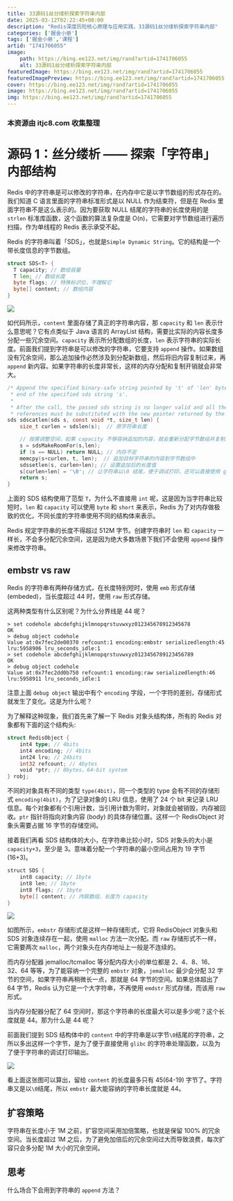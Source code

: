 ```yaml
---
title: 33源码1丝分缕析探索字符串内部
date: 2025-03-12T02:22:45+08:00
description: "Redis深度历险核心原理与应用实践，33源码1丝分缕析探索字符串内部"
categories: ['掘金小册']
tags: ['掘金小册','课程']
artid: "1741706055"
image:
    path: https://bing.ee123.net/img/rand?artid=1741706055
    alt: 33源码1丝分缕析探索字符串内部
featuredImage: https://bing.ee123.net/img/rand?artid=1741706055
featuredImagePreview: https://bing.ee123.net/img/rand?artid=1741706055
cover: https://bing.ee123.net/img/rand?artid=1741706055
image: https://bing.ee123.net/img/rand?artid=1741706055
img: https://bing.ee123.net/img/rand?artid=1741706055
---
```


### 本资源由 itjc8.com 收集整理
# 源码 1：丝分缕析 —— 探索「字符串」内部结构

Redis 中的字符串是可以修改的字符串，在内存中它是以字节数组的形式存在的。我们知道 C 语言里面的字符串标准形式是以 NULL 作为结束符，但是在 Redis 里面字符串不是这么表示的。因为要获取 NULL 结尾的字符串的长度使用的是 `strlen` 标准库函数，这个函数的算法复杂度是 O(n)，它需要对字节数组进行遍历扫描，作为单线程的 Redis 表示承受不起。

Redis 的字符串叫着「SDS」，也就是`Simple Dynamic String`。它的结构是一个带长度信息的字节数组。
```go
struct SDS<T> {
  T capacity; // 数组容量
  T len; // 数组长度
  byte flags; // 特殊标识位，不理睬它
  byte[] content; // 数组内容
}
```

![](https://user-gold-cdn.xitu.io/2018/7/27/164db13445631ab4?w=572&h=169&f=png&s=8854)

如代码所示，`content` 里面存储了真正的字符串内容，那 `capacity` 和 `len` 表示什么意思呢？它有点类似于 Java 语言的 ArrayList 结构，需要比实际的内容长度多分配一些冗余空间。`capacity` 表示所分配数组的长度，`len` 表示字符串的实际长度。前面我们提到字符串是可以修改的字符串，它要支持 `append` 操作。如果数组没有冗余空间，那么追加操作必然涉及到分配新数组，然后将旧内容复制过来，再 `append` 新内容。如果字符串的长度非常长，这样的内存分配和复制开销就会非常大。

```c
/* Append the specified binary-safe string pointed by 't' of 'len' bytes to the
 * end of the specified sds string 's'.
 *
 * After the call, the passed sds string is no longer valid and all the
 * references must be substituted with the new pointer returned by the call. */
sds sdscatlen(sds s, const void *t, size_t len) {
    size_t curlen = sdslen(s);  // 原字符串长度

    // 按需调整空间，如果 capacity 不够容纳追加的内容，就会重新分配字节数组并复制原字符串的内容到新数组中
    s = sdsMakeRoomFor(s,len);
    if (s == NULL) return NULL; // 内存不足
    memcpy(s+curlen, t, len);  // 追加目标字符串的内容到字节数组中
    sdssetlen(s, curlen+len); // 设置追加后的长度值
    s[curlen+len] = '\0'; // 让字符串以\0 结尾，便于调试打印，还可以直接使用 glibc 的字符串函数进行操作
    return s;
}
```

上面的 SDS 结构使用了范型 `T`，为什么不直接用 `int` 呢，这是因为当字符串比较短时，`len` 和 `capacity` 可以使用 `byte` 和 `short` 来表示，Redis 为了对内存做极致的优化，不同长度的字符串使用不同的结构体来表示。

Redis 规定字符串的长度不得超过 512M 字节。创建字符串时 `len` 和 `capacity` 一样长，不会多分配冗余空间，这是因为绝大多数场景下我们不会使用 `append` 操作来修改字符串。

## embstr vs raw
Redis 的字符串有两种存储方式，在长度特别短时，使用 `emb` 形式存储 (embeded)，当长度超过 44 时，使用 `raw` 形式存储。

这两种类型有什么区别呢？为什么分界线是 44 呢？
```
> set codehole abcdefghijklmnopqrstuvwxyz012345678912345678
OK
> debug object codehole
Value at:0x7fec2de00370 refcount:1 encoding:embstr serializedlength:45 lru:5958906 lru_seconds_idle:1
> set codehole abcdefghijklmnopqrstuvwxyz0123456789123456789
OK
> debug object codehole
Value at:0x7fec2dd0b750 refcount:1 encoding:raw serializedlength:46 lru:5958911 lru_seconds_idle:1
```
注意上面 `debug object` 输出中有个 `encoding` 字段，一个字符的差别，存储形式就发生了变化。这是为什么呢？

为了解释这种现象，我们首先来了解一下 Redis 对象头结构体，所有的 Redis 对象都有下面的这个结构头:
```go
struct RedisObject {
    int4 type; // 4bits
    int4 encoding; // 4bits
    int24 lru; // 24bits
    int32 refcount; // 4bytes
    void *ptr; // 8bytes，64-bit system
} robj;
```
不同的对象具有不同的类型 `type(4bit)`，同一个类型的 type 会有不同的存储形式 `encoding(4bit)`，为了记录对象的 LRU 信息，使用了 24 个 bit 来记录 LRU 信息。每个对象都有个引用计数，当引用计数为零时，对象就会被销毁，内存被回收。`ptr` 指针将指向对象内容 (body) 的具体存储位置。这样一个 RedisObject 对象头需要占据 16 字节的存储空间。

接着我们再看 SDS 结构体的大小，在字符串比较小时，SDS 对象头的大小是`capacity+3`，至少是 3。意味着分配一个字符串的最小空间占用为 19 字节 (16+3)。
```java
struct SDS {
    int8 capacity; // 1byte
    int8 len; // 1byte
    int8 flags; // 1byte
    byte[] content; // 内联数组，长度为 capacity
}
```

![](https://user-gold-cdn.xitu.io/2018/7/27/164db4dcdac7e7f9?w=538&h=320&f=png&s=18508)

如图所示，`embstr` 存储形式是这样一种存储形式，它将 RedisObject 对象头和 SDS 对象连续存在一起，使用 `malloc` 方法一次分配。而 `raw` 存储形式不一样，它需要两次 `malloc`，两个对象头在内存地址上一般是不连续的。

而内存分配器 jemalloc/tcmalloc 等分配内存大小的单位都是 2、4、8、16、32、64 等等，为了能容纳一个完整的 `embstr` 对象，`jemalloc` 最少会分配 32 字节的空间，如果字符串再稍微长一点，那就是 64 字节的空间。如果总体超出了 64 字节，Redis 认为它是一个大字符串，不再使用 `emdstr` 形式存储，而该用 `raw` 形式。

当内存分配器分配了 64 空间时，那这个字符串的长度最大可以是多少呢？这个长度就是 44。那为什么是 44 呢？

前面我们提到 SDS 结构体中的 `content` 中的字符串是以字节`\0`结尾的字符串，之所以多出这样一个字节，是为了便于直接使用 `glibc` 的字符串处理函数，以及为了便于字符串的调试打印输出。

![](https://user-gold-cdn.xitu.io/2018/7/27/164db590af5e8551?w=925&h=175&f=png&s=19908)

看上面这张图可以算出，留给 `content` 的长度最多只有 45(64-19) 字节了。字符串又是以`\0`结尾，所以 `embstr` 最大能容纳的字符串长度就是 44。

## 扩容策略

字符串在长度小于 1M 之前，扩容空间采用加倍策略，也就是保留 100% 的冗余空间。当长度超过 1M 之后，为了避免加倍后的冗余空间过大而导致浪费，每次扩容只会多分配 1M 大小的冗余空间。

## 思考
什么场合下会用到字符串的 `append` 方法？